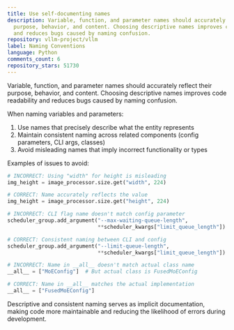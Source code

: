 ```yaml
---
title: Use self-documenting names
description: Variable, function, and parameter names should accurately reflect their
  purpose, behavior, and content. Choosing descriptive names improves code readability
  and reduces bugs caused by naming confusion.
repository: vllm-project/vllm
label: Naming Conventions
language: Python
comments_count: 6
repository_stars: 51730
---
```


Variable, function, and parameter names should accurately reflect their purpose, behavior, and content. Choosing descriptive names improves code readability and reduces bugs caused by naming confusion.

When naming variables and parameters:
1. Use names that precisely describe what the entity represents
2. Maintain consistent naming across related components (config parameters, CLI args, classes)
3. Avoid misleading names that imply incorrect functionality or types

Examples of issues to avoid:
```python
# INCORRECT: Using "width" for height is misleading
img_height = image_processor.size.get("width", 224)

# CORRECT: Name accurately reflects the value
img_height = image_processor.size.get("height", 224)

# INCORRECT: CLI flag name doesn't match config parameter
scheduler_group.add_argument("--max-waiting-queue-length", 
                             **scheduler_kwargs["limit_queue_length"])

# CORRECT: Consistent naming between CLI and config
scheduler_group.add_argument("--limit-queue-length", 
                             **scheduler_kwargs["limit_queue_length"])

# INCORRECT: Name in __all__ doesn't match actual class name
__all__ = ["MoEConfig"]  # But actual class is FusedMoEConfig

# CORRECT: Name in __all__ matches the actual implementation
__all__ = ["FusedMoEConfig"]
```

Descriptive and consistent naming serves as implicit documentation, making code more maintainable and reducing the likelihood of errors during development.